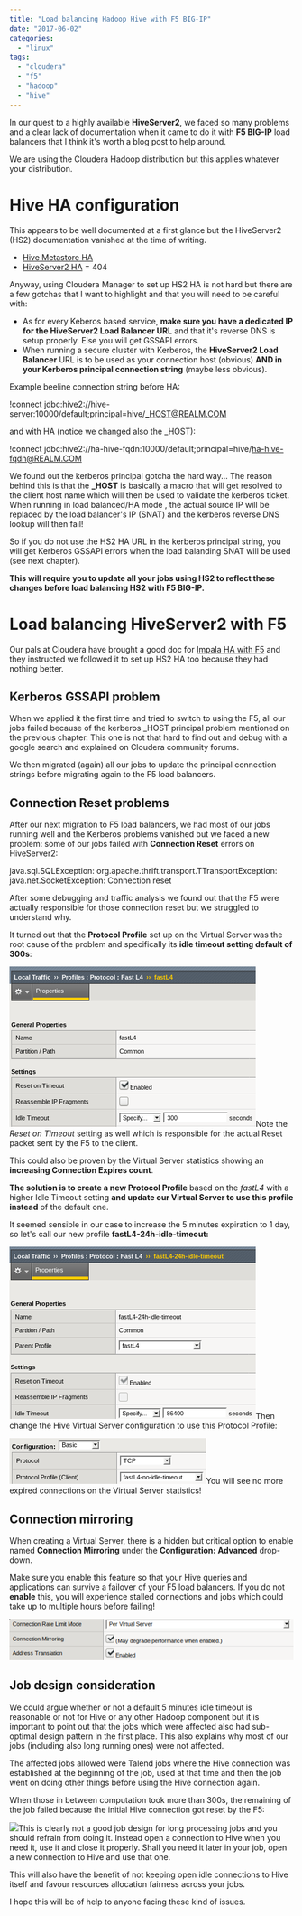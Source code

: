 ```yaml
---
title: "Load balancing Hadoop Hive with F5 BIG-IP"
date: "2017-06-02"
categories: 
  - "linux"
tags: 
  - "cloudera"
  - "f5"
  - "hadoop"
  - "hive"
---
```


In our quest to a highly available **HiveServer2**, we faced so many problems and a clear lack of documentation when it came to do it with **F5 BIG-IP** load balancers that I think it's worth a blog post to help around.

We are using the Cloudera Hadoop distribution but this applies whatever your distribution.

# Hive HA configuration

This appears to be well documented at a first glance but the HiveServer2 (HS2) documentation vanished at the time of writing.

- [Hive Metastore HA](https://www.cloudera.com/documentation/enterprise/5-5-x/topics/admin_ha_hivemetastore.html)
- [HiveServer2 HA](https://www.cloudera.com/documentation/enterprise/5-5-x/topics/admin_ha_hiveserver2.html) = 404

Anyway, using Cloudera Manager to set up HS2 HA is not hard but there are a few gotchas that I want to highlight and that you will need to be careful with:

- As for every Keberos based service, **make sure you have a dedicated IP for the HiveServer2 Load Balancer URL** and that it's reverse DNS is setup properly. Else you will get GSSAPI errors.
- When running a secure cluster with Kerberos, the **HiveServer2 Load Balancer** URL is to be used as your connection host (obvious) **AND in your Kerberos principal connection string** (maybe less obvious).

Example beeline connection string before HA:

!connect jdbc:hive2://hive-server:10000/default;principal=hive/_HOST@REALM.COM

and with HA (notice we changed also the _HOST):

!connect jdbc:hive2://ha-hive-fqdn:10000/default;principal=hive/ha-hive-fqdn@REALM.COM

We found out the kerberos principal gotcha the hard way... The reason behind this is that the **_HOST** is basically a macro that will get resolved to the client host name which will then be used to validate the kerberos ticket. When running in load balanced/HA mode , the actual source IP will be replaced by the load balancer's IP (SNAT) and the kerberos reverse DNS lookup will then fail!

So if you do not use the HS2 HA URL in the kerberos principal string, you will get Kerberos GSSAPI errors when the load balanding SNAT will be used (see next chapter).

**This will require you to update all your jobs using HS2 to reflect these changes before load balancing HS2 with F5 BIG-IP.**

# Load balancing HiveServer2 with F5

Our pals at Cloudera have brought a good doc for [Impala HA with F5](http://www.cloudera.com/documentation/other/reference-architecture/PDF/Impala-HA-with-F5-BIG-IP.pdf) and they instructed we followed it to set up HS2 HA too because they had nothing better.

## Kerberos GSSAPI problem

When we applied it the first time and tried to switch to using the F5, all our jobs failed because of the kerberos _HOST principal problem mentioned on the previous chapter. This one is not that hard to find out and debug with a google search and explained on Cloudera community forums.

We then migrated (again) all our jobs to update the principal connection strings before migrating again to the F5 load balancers.

## Connection Reset problems

After our next migration to F5 load balancers, we had most of our jobs running well and the Kerberos problems vanished but we faced a new problem: some of our jobs failed with **Connection Reset** errors on HiveServer2:

java.sql.SQLException: org.apache.thrift.transport.TTransportException: java.net.SocketException: Connection reset

After some debugging and traffic analysis we found out that the F5 were actually responsible for those connection reset but we struggled to understand why.

It turned out that the **Protocol Profile** set up on the Virtual Server was the root cause of the problem and specifically its **idle timeout setting default of 300s**:

[![](images/2017-06-02-141618_437x284_scrot.png)](http://www.ultrabug.fr/load-balancing-hadoop-hive-with-f5-big-ip/2017-06-02-141618_437x284_scrot/)Note the _Reset on Timeout_ setting as well which is responsible for the actual Reset packet sent by the F5 to the client.

This could also be proven by the Virtual Server statistics showing an **increasing Connection Expires count**.

**The solution is to create a new Protocol Profile** based on the _fastL4_ with a higher Idle Timeout setting **and update our Virtual Server to use this profile instead** of the default one.

It seemed sensible in our case to increase the 5 minutes expiration to 1 day, so let's call our new profile **fastL4-24h-idle-timeout:**

[![](images/2017-06-02-142054_437x305_scrot.png)](http://www.ultrabug.fr/load-balancing-hadoop-hive-with-f5-big-ip/2017-06-02-142054_437x305_scrot/)Then change the Hive Virtual Server configuration to use this Protocol Profile:

[![](images/2017-06-02-142415_349x81_scrot.png)](http://www.ultrabug.fr/load-balancing-hadoop-hive-with-f5-big-ip/2017-06-02-142415_349x81_scrot/)You will see no more expired connections on the Virtual Server statistics!

## Connection mirroring

When creating a Virtual Server, there is a hidden but critical option to enable named **Connection Mirroring** under the **Configuration:** **Advanced** drop-down.

Make sure you enable this feature so that your Hive queries and applications can survive a failover of your F5 load balancers. If you do not **enable** this, you will experience stalled connections and jobs which could take up to multiple hours before failing!

![](images/2018-02-22-172501_559x81_scrot.png)

## Job design consideration

We could argue whether or not a default 5 minutes idle timeout is reasonable or not for Hive or any other Hadoop component but it is important to point out that the jobs which were affected also had sub-optimal design pattern in the first place. This also explains why most of our jobs (including also long running ones) were not affected.

The affected jobs allowed were Talend jobs where the Hive connection was established at the beginning of the job, used at that time and then the job went on doing other things before using the Hive connection again.

When those in between computation took more than 300s, the remaining of the job failed because the initial Hive connection got reset by the F5:

[![](images/job_design.png)](http://www.ultrabug.fr/load-balancing-hadoop-hive-with-f5-big-ip/job_design/)This is clearly not a good job design for long processing jobs and you should refrain from doing it. Instead open a connection to Hive when you need it, use it and close it properly. Shall you need it later in your job, open a new connection to Hive and use that one.

This will also have the benefit of not keeping open idle connections to Hive itself and favour resources allocation fairness across your jobs.

I hope this will be of help to anyone facing these kind of issues.

